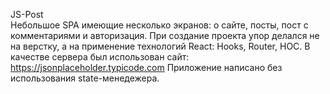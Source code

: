 JS-Post <br>
Небольшое SPA имеющие несколько экранов: о сайте, посты, пост с комментариями и авторизация.
При создание проекта упор делался не на верстку, а на применение технологий React: Hooks, Router, HOC.
В качестве сервера был использован сайт: https://jsonplaceholder.typicode.com
Приложение написано без использования state-менедежера.
